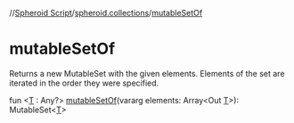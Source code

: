 //[Spheroid Script](../index.md)/[spheroid.collections](index.md)/[mutableSetOf](mutable-set-of.md)



# mutableSetOf  
 
Returns a new MutableSet with the given elements. Elements of the set are iterated in the order they were specified.  
  
  
fun <[T](mutable-set-of.md) : Any?> [mutableSetOf](mutable-set-of.md)(vararg elements: Array<Out [T](mutable-set-of.md)>): MutableSet<[T](mutable-set-of.md)>  



